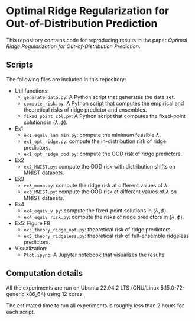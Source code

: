 # Optimal Ridge Regularization for Out-of-Distribution Prediction

This repository contains code for reproducing results in the paper *Optimal Ridge Regularization for Out-of-Distribution Prediction*.


## Scripts

The following files are included in this repository:
- Util functions:
    - `generate_data.py`: A Python script that generates the data set.
    - `compute_risk.py`: A Python script that computes the empirical and theoretical risks of ridge predictor and ensembles.
    - `fixed_point_sol.py`: A Python script that computes the fixed-point solutions in $(\lambda,\phi)$.
- Ex1
    - `ex1_equiv_lam_min.py`: compute the minimum feasible $\lambda$.
    - `ex1_opt_ridge.py`: compute the in-distribution risk of ridge predictors.
    - `ex1_opt_ridge_ood.py`: compute the OOD risk of ridge predictors.
- Ex2
    - `ex2_MNIST.py`: compute the OOD risk with distribution shifts on MNIST datasets.
- Ex3
    - `ex3_mono.py`: compute the ridge risk at different values of $\lambda$.
    - `ex3_MNIST.py`: compute the OOD risk at different values of $\lambda$ on MNIST datasets.
- Ex4
    - `ex4_equiv_v.py`: compute the fixed-point solutions in $(\lambda,\phi)$.
    - `ex4_equiv_risk.py`: compute the risks of ridge predictors in $(\lambda,\phi)$.
- Ex5: Figure F8
    - `ex5_theory_ridge_opt.py`: theoretical risk of ridge predictors.
    - `ex5_theory_ridgeless.py`: theoretical risk of full-ensemble ridgeless predictors.
- Visualization:
    - `Plot.ipynb`: A Jupyter notebook that visualizes the results.


## Computation details

All the experiments are run on Ubuntu 22.04.2 LTS (GNU/Linux 5.15.0-72-generic x86_64) using 12 cores.

The estimated time to run all experiments is roughly less than 2 hours for each script.    
